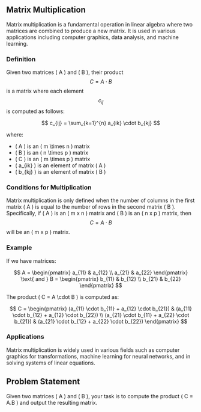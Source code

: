 ## Matrix Multiplication

Matrix multiplication is a fundamental operation in linear algebra where two matrices are combined to produce a new matrix. It is used in various applications including computer graphics, data analysis, and machine learning.

### Definition
Given two matrices \( A \) and \( B \), their product  $$ C = A \cdot B $$ is a matrix where each element $$  c_{ij} $$  is computed as follows:

$$
c_{ij} = \sum_{k=1}^{n} a_{ik} \cdot b_{kj}
$$

where:
- \( A \) is an \( m \times n \) matrix
- \( B \) is an \( n \times p \) matrix
- \( C \) is an \( m \times p \) matrix
- \( a_{ik} \) is an element of matrix \( A \)
- \( b_{kj} \) is an element of matrix \( B \)

### Conditions for Multiplication
Matrix multiplication is only defined when the number of columns in the first matrix \( A \) is equal to the number of rows in the second matrix \( B \). Specifically, if \( A \) is an \( m x n \) matrix and \( B \) is an \( n x p \) matrix, then  $$ C = A \cdot B $$  will be an \( m x p \) matrix.

### Example
If we have matrices:

$$
A = \begin{pmatrix}
a_{11} & a_{12} \\
a_{21} & a_{22}
\end{pmatrix}
\text{ and }
B = \begin{pmatrix}
b_{11} & b_{12} \\
b_{21} & b_{22}
\end{pmatrix}
$$

The product \( C = A \cdot B \) is computed as:

$$
C = \begin{pmatrix}
(a_{11} \cdot b_{11} + a_{12} \cdot b_{21}) & (a_{11} \cdot b_{12} + a_{12} \cdot b_{22}) \\
(a_{21} \cdot b_{11} + a_{22} \cdot b_{21}) & (a_{21} \cdot b_{12} + a_{22} \cdot b_{22})
\end{pmatrix}
$$

### Applications
Matrix multiplication is widely used in various fields such as computer graphics for transformations, machine learning for neural networks, and in solving systems of linear equations.

## Problem Statement

Given two matrices \( A \) and \( B \), your task is to compute the product \( C = A.B \) and output the resulting matrix.
